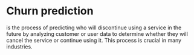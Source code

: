 # Churn prediction 
is the process of predicting who will discontinue using a service in the future by analyzing customer or user data to determine whether they will cancel the service or continue using it. This process is crucial in many industries.
